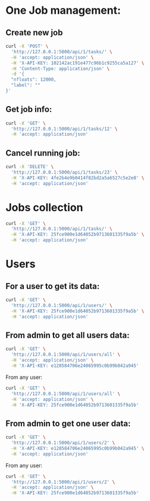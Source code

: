 # One Job management:

## Create new job

```bash
curl -X 'POST' \
  'http://127.0.0.1:5000/api/1/tasks/' \
  -H 'accept: application/json' \
  -H 'X-API-KEY: 102142ac191e477c96b1c9255ca5a127' \
  -H 'Content-Type: application/json' \
  -d '{
  "nfloats": 12000,
  "label": ""
}'
```

## Get job info:
```bash
curl -X 'GET' \
  'http://127.0.0.1:5000/api/1/tasks/12' \
  -H 'accept: application/json'
```

## Cancel running job:
```bash
curl -X 'DELETE' \
  'http://127.0.0.1:5000/api/1/tasks/23' \
  -H 'X-API-KEY: 4fe2b4e9b0414f82bd2a5a6527c5e2e8' \
  -H 'accept: application/json'
```

# Jobs collection

```bash
curl -X 'GET' \
  'http://127.0.0.1:5000/api/1/tasks/' \
  -H 'X-API-KEY: 25fce900e1d64052b9713601335f9a5b' \
  -H 'accept: application/json'
```

# Users

## For a user to get its data:
```bash
curl -X 'GET' \
  'http://127.0.0.1:5000/api/1/users/' \
  -H 'X-API-KEY: 25fce900e1d64052b9713601335f9a5b' \
  -H 'accept: application/json'
```

## From admin to get all users data:
```bash
curl -X 'GET' \
  'http://127.0.0.1:5000/api/1/users/all' \
  -H 'accept: application/json' \
  -H 'X-API-KEY: e128584706e24065995c0b99b042a945'
```

From any user:
```bash
curl -X 'GET' \
  'http://127.0.0.1:5000/api/1/users/all' \
  -H 'accept: application/json' \
  -H 'X-API-KEY: 25fce900e1d64052b9713601335f9a5b'
```

## From admin to get one user data:
```bash
curl -X 'GET' \
  'http://127.0.0.1:5000/api/1/users/2' \
  -H 'X-API-KEY: e128584706e24065995c0b99b042a945' \
  -H 'accept: application/json'
```

From any user:
```bash
curl -X 'GET' \
  'http://127.0.0.1:5000/api/1/users/2' \
  -H 'accept: application/json' \
  -H 'X-API-KEY: 25fce900e1d64052b9713601335f9a5b'
```